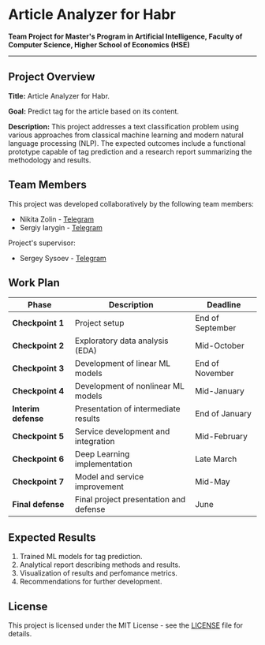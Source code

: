# Article Analyzer for Habr

**Team Project for Master's Program in Artificial Intelligence, Faculty of Computer Science, Higher School of Economics (HSE)**

---

## Project Overview

**Title:** Article Analyzer for Habr.

**Goal:** Predict tag for the article based on its content.

**Description:** This project addresses a text classification problem using various approaches from classical machine learning and modern natural language processing (NLP). The expected outcomes include a functional prototype capable of tag prediction and a research report summarizing the methodology and results.

## Team Members

This project was developed collaboratively by the following team members:

- Nikita Zolin - [Telegram](https://t.me/vozmuvseros)
- Sergiy Iarygin - [Telegram](https://t.me/SergiyYar)

Project's supervisor:

- Sergey Sysoev - [Telegram](https://t.me/yegerless)

## Work Plan

| Phase | Description | Deadline |
|-------|--------------|-----------|
| **Checkpoint 1** | Project setup | End of September |
| **Checkpoint 2** | Exploratory data analysis (EDA) | Mid-October |
| **Checkpoint 3** | Development of linear ML models | End of November |
| **Checkpoint 4** | Development of nonlinear ML models | Mid-January |
| **Interim defense** | Presentation of intermediate results | End of January |
| **Checkpoint 5** | Service development and integration | Mid-February |
| **Checkpoint 6** | Deep Learning implementation | Late March |
| **Checkpoint 7** | Model and service improvement | Mid-May |
| **Final defense** | Final project presentation and defense | June |

## Expected Results

1. Trained ML models for tag prediction.
2. Analytical report describing methods and results.
3. Visualization of results and perfomance metrics.
4. Recommendations for further development.

## License

This project is licensed under the MIT License - see the [LICENSE](LICENSE) file for details.
